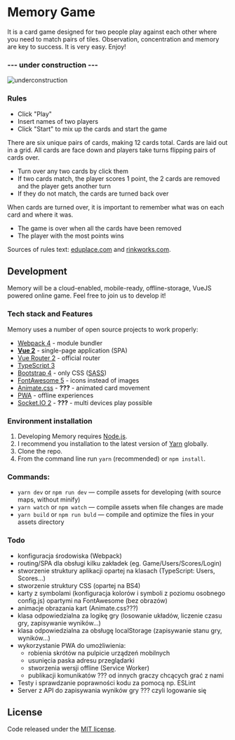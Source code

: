 # Memory Game

It is a card game designed for two people play against each other where you need to match pairs of tiles. 
Observation, concentration and memory are key to success. It is very easy. Enjoy!

###  --- under construction ---

![underconstruction](https://octodex.github.com/images/constructocat2.jpg)

### Rules 
 
 - Click "Play"
 - Insert names of two players
 - Click "Start" to mix up the cards and start the game
 
 There are six unique pairs of cards, making 12 cards total. Cards are laid out in a grid. All cards are face down and players take turns flipping pairs of cards over.
  
  - Turn over any two cards by click them
  - If two cards match, the player scores 1 point, the 2 cards are removed and the player gets another turn
  - If they do not match, the cards are turned back over
  
  When cards are turned over, it is important to remember what was on each card and where it was. 
  
  - The game is over when all the cards have been removed
  - The player with the most points wins
 
 Sources of rules text: [eduplace.com](https://www.eduplace.com/ss/act/rules.html) and [rinkworks.com](http://www.rinkworks.com/games/memory.shtml).

## Development

Memory will be a cloud-enabled, mobile-ready, offline-storage, VueJS powered online game. Feel free to join us to develop it!

### Tech stack and Features

Memory uses a number of open source projects to work properly:

 * [Webpack 4](https://webpack.js.org/) - module bundler
 * [**Vue 2**](https://vuejs.org) - single-page application (SPA)
 * [Vue Router 2](https://github.com/vuejs/vue-router) - official router
 * [TypeScript 3](https://www.typescriptlang.org/)
 * [Bootstrap 4](http://getbootstrap.com/) - only CSS ([SASS](https://sass-lang.com/))
 * [FontAwesome 5](https://fontawesome.com/) - icons instead of images
 * [Animate.css](https://daneden.github.io/animate.css/) - **???** - animated card movement
 * [PWA](https://developers.google.com/web/progressive-web-apps/) - offline experiences
 * [Socket.IO 2](https://socket.io/) - **???** - multi devices play possible
                                               

### Environment installation 

1. Developing Memory requires [Node.js](http://nodejs.org/download/). 
2. I recommend you installation to the latest version of [Yarn](https://yarnpkg.com/en/) globally.
3. Clone the repo.
4. From the command line run `yarn` (recommended) or `npm install`.

### Commands:

* `yarn dev` or `npm run dev` — compile assets for developing (with source maps, without minify)
* `yarn watch` or `npm watch` — compile assets when file changes are made
* `yarn build` or `npm run buld` — compile and optimize the files in your assets directory

### Todo

 - konfiguracja środowiska (Webpack)
 - routing/SPA dla obsługi kilku zakładek (eg. Game/Users/Scores/Login) 
 - stworzenie struktury aplikacji opartej na klasach (TypeScript: Users, Scores...)
 - stworzenie struktury CSS (opartej na BS4)
 - karty z symbolami (konfiguracja kolorów i symboli z poziomu osobnego config.js) opartymi na FontAwesome (bez obrazów)
 - animacje obrazania kart (Animate.css???)
 - klasa odpowiedzialna za logikę gry (losowanie układów, liczenie czasu gry, zapisywanie wyników...)
 - klasa odpowiedzialna za obsługę localStorage (zapisywanie stanu gry, wyników...)
 - wykorzystanie PWA do umożliwienia: 
    * robienia skrótów na pulpicie urządzeń mobilnych
    * usunięcia paska adresu przeglądarki
    * stworzenia wersji offline (Service Worker)
    * publikacji komunikatów ??? od innych graczy chcących grać z nami
 - Testy i sprawdzanie poprawności kodu za pomocą np. ESLint
 - Server z API do zapisywania wyników gry ??? czyli logowanie się 

## License

Code released under the [MIT license](LICENSE.md).

